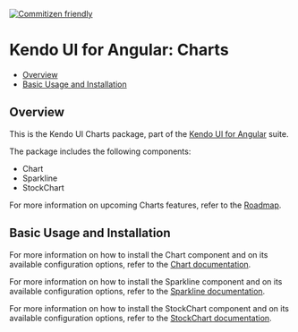 [![Commitizen friendly](https://img.shields.io/badge/commitizen-friendly-brightgreen.svg)](http://commitizen.github.io/cz-cli/)
# Kendo UI for Angular: Charts

* [Overview](https://github.com/telerik/kendo-angular-charts#overview)
* [Basic Usage and Installation](https://github.com/telerik/kendo-angular-charts#basic-usage-and-installation)

## Overview

This is the Kendo UI Charts package, part of the [Kendo UI for Angular](http://www.telerik.com/kendo-angular-ui/) suite.

The package includes the following components:

* Chart
* Sparkline
* StockChart

For more information on upcoming Charts features, refer to the [Roadmap](http://www.telerik.com/kendo-angular-ui/roadmap/).

## Basic Usage and Installation

For more information on how to install the Chart component and on its available configuration options, refer to the [Chart documentation](http://www.telerik.com/kendo-angular-ui/components/charts/chart/).

For more information on how to install the Sparkline component and on its available configuration options, refer to the [Sparkline documentation](http://www.telerik.com/kendo-angular-ui/components/charts/sparkline/).

For more information on how to install the StockChart component and on its available configuration options, refer to the [StockChart documentation](http://www.telerik.com/kendo-angular-ui/components/charts/stock-chart/).
